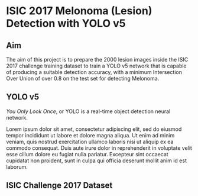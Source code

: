 # ISIC 2017 Melonoma (Lesion) Detection with YOLO v5
## Aim
The aim of this project is to prepare the 2000 lesion images inside the ISIC 2017 challenge training dataset to train a YOLO v5 network that is capable of producing a suitable detection accuracy, with a minimum Intersection Over Union of over 0.8 on the test set for detecting Melonoma.

## YOLO v5
*You Only Look Once*, or YOLO is a real-time object detection neural network.

Lorem ipsum dolor sit amet, consectetur adipiscing elit, sed do eiusmod tempor incididunt ut labore et dolore magna aliqua. Ut enim ad minim veniam, quis nostrud exercitation ullamco laboris nisi ut aliquip ex ea commodo consequat. Duis aute irure dolor in reprehenderit in voluptate velit esse cillum dolore eu fugiat nulla pariatur. Excepteur sint occaecat cupidatat non proident, sunt in culpa qui officia deserunt mollit anim id est laborum.

## ISIC Challenge 2017 Dataset

